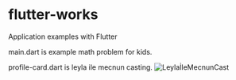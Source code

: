 # flutter-works
Application examples with Flutter

main.dart is example math problem for kids.

profile-card.dart is leyla ile mecnun casting.
![LeylaİleMecnunCast](https://github.com/fmut/flutter-works/blob/master/profile-card-example.jpg?raw=true)